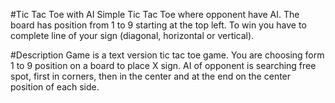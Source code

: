 #Tic Tac Toe with AI
Simple Tic Tac Toe where opponent have AI. The board has position from 1 to 9 starting at the top left.
To win you have to complete line of your sign (diagonal, horizontal or vertical).

#Description
Game is a text version tic tac toe game. You are choosing form 1 to 9 position on a board to place X sign. 
AI of opponent is searching free spot, first in corners, then in the center and at the end on the center position of each side.
